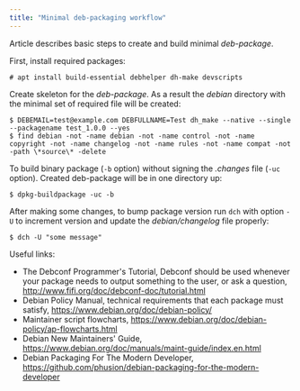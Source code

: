 ```yaml
---
title: "Minimal deb-packaging workflow"
---
```


Article describes basic steps to create and build minimal *deb-package*.

First, install required packages:

    # apt install build-essential debhelper dh-make devscripts

Create skeleton for the *deb-package*. As a result the *debian* directory with the minimal set of required file will be created:

    $ DEBEMAIL=test@example.com DEBFULLNAME=Test dh_make --native --single --packagename test_1.0.0 --yes
    $ find debian -not -name debian -not -name control -not -name copyright -not -name changelog -not -name rules -not -name compat -not -path \*source\* -delete

To build binary package (`-b` option) without signing the *.changes* file (`-uc` option). Created deb-package will be in one directory up:

    $ dpkg-buildpackage -uc -b

After making some changes, to bump package version run `dch` with option `-U` to increment version and update the *debian/changelog* file properly:

    $ dch -U "some message"

Useful links:

 * The Debconf Programmer's Tutorial, Debconf should be used whenever your package needs to output something to the user, or ask a question, http://www.fifi.org/doc/debconf-doc/tutorial.html
 * Debian Policy Manual, technical requirements that each package must satisfy, https://www.debian.org/doc/debian-policy/
 * Maintainer script flowcharts, https://www.debian.org/doc/debian-policy/ap-flowcharts.html
 * Debian New Maintainers' Guide, https://www.debian.org/doc/manuals/maint-guide/index.en.html
 * Debian Packaging For The Modern Developer, https://github.com/phusion/debian-packaging-for-the-modern-developer
​